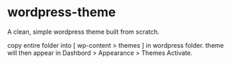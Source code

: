 # wordpress-theme
A clean, simple wordpress theme built from scratch.

copy entire folder into [ wp-content > themes ] in wordpress folder. 
theme will then appear in Dashbord > Appearance > Themes
Activate.
